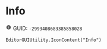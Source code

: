 # Info
![](/img/Info.png)
GUID: `-2993408683385858028`
```
EditorGUIUtility.IconContent("Info")
```
